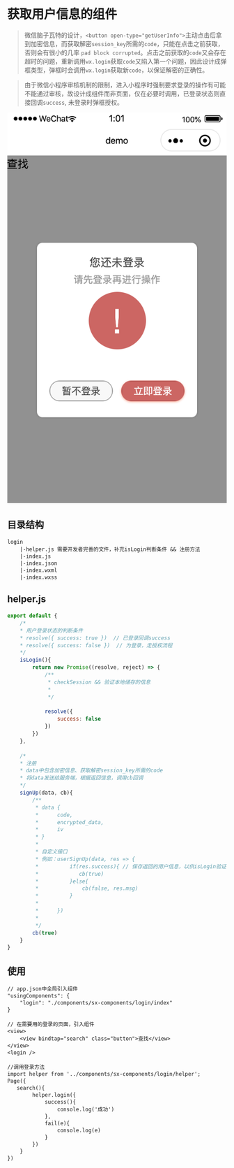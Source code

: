 # 获取用户信息的组件
> 微信脑子瓦特的设计，`<button open-type="getUserInfo">`主动点击后拿到加密信息，而获取解密`session_key`所需的`code`，只能在点击之前获取，否则会有很小的几率 `pad block corrupted`。点击之前获取的`code`又会存在超时的问题，重新调用`wx.login`获取`code`又陷入第一个问题，因此设计成弹框类型，弹框时会调用`wx.login`获取新`code`，以保证解密的正确性。

> 由于微信小程序审核机制的限制，进入小程序时强制要求登录的操作有可能不能通过审核，故设计成组件而非页面，仅在必要时调用，已登录状态则直接回调`success`, 未登录时弹框授权。

![avatar](./images/WX20200620-010204@2x.png ':size=375x690')

## 目录结构
```
login
    |-helper.js 需要开发者完善的文件，补充isLogin判断条件 && 注册方法
    |-index.js
    |-index.json
    |-index.wxml
    |-index.wxss
```

## helper.js
```javascript
export default {
    /*
    * 用户登录状态的判断条件
    * resolve({ success: true })  // 已登录回调success
    * resolve({ success: false })  // 为登录，走授权流程
    */
    isLogin(){
        return new Promise((resolve, reject) => {
            /**
             * checkSession && 验证本地储存的信息
             * 
             */

            resolve({
                success: false
            })
        })
    },

    /*
    * 注册
    * data中包含加密信息、获取解密session_key所需的code
    * 将data发送给服务端，根据返回信息，调用cb回调
    */
    signUp(data, cb){
        /**
         * data {
         *      code,
         *      encrypted_data,
         *      iv
         * }
         * 
         * 自定义接口
         * 例如：userSignUp(data, res => {
         *          if(res.success){ // 保存返回的用户信息，以供isLogin验证使用
         *             cb(true) 
         *          }else{
         *              cb(false, res.msg)
         *          }
         * 
         *      })
         * 
         */
        cb(true)
    }
}
```

## 使用

```
// app.json中全局引入组件
"usingComponents": {
    "login": "./components/sx-components/login/index"
}

// 在需要用的登录的页面，引入组件
<view>
    <view bindtap="search" class="button">查找</view>
</view>
<login />

//调用登录方法
import helper from '../components/sx-components/login/helper';
Page({
   search(){
        helper.login({
            success(){
                console.log('成功')
            },
            fail(e){
                console.log(e)
            }
        })
    } 
})
```

